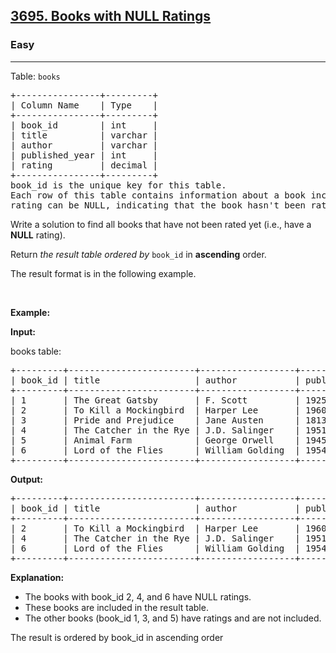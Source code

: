 <h2><a href="https://leetcode.com/problems/books-with-null-ratings">3695. Books with NULL Ratings</a></h2><h3>Easy</h3><hr><p>Table: <code>books</code></p>

<pre>
+----------------+---------+
| Column Name    | Type    |
+----------------+---------+
| book_id        | int     |
| title          | varchar |
| author         | varchar |
| published_year | int     |
| rating         | decimal |
+----------------+---------+
book_id is the unique key for this table.
Each row of this table contains information about a book including its unique ID, title, author, publication year, and rating.
rating can be NULL, indicating that the book hasn&#39;t been rated yet.
</pre>

<p>Write a solution to find all books that have not been rated yet (i.e., have a <strong>NULL</strong> rating).</p>

<p>Return <em>the result table</em> <em>ordered by</em> <code>book_id</code> in <strong>ascending</strong> order.</p>

<p>The result format is in the following example.</p>

<p>&nbsp;</p>
<p><strong class="example">Example:</strong></p>

<div class="example-block">
<p><strong>Input:</strong></p>

<p>books table:</p>

<pre class="example-io">
+---------+------------------------+------------------+----------------+--------+
| book_id | title                  | author           | published_year | rating |
+---------+------------------------+------------------+----------------+--------+
| 1       | The Great Gatsby       | F. Scott         | 1925           | 4.5    |
| 2       | To Kill a Mockingbird  | Harper Lee       | 1960           | NULL   |
| 3       | Pride and Prejudice    | Jane Austen      | 1813           | 4.8    |
| 4       | The Catcher in the Rye | J.D. Salinger    | 1951           | NULL   |
| 5       | Animal Farm            | George Orwell    | 1945           | 4.2    |
| 6       | Lord of the Flies      | William Golding  | 1954           | NULL   |
+---------+------------------------+------------------+----------------+--------+
</pre>

<p><strong>Output:</strong></p>

<pre class="example-io">
+---------+------------------------+------------------+----------------+
| book_id | title                  | author           | published_year |
+---------+------------------------+------------------+----------------+
| 2       | To Kill a Mockingbird  | Harper Lee       | 1960           |
| 4       | The Catcher in the Rye | J.D. Salinger    | 1951           |
| 6       | Lord of the Flies      | William Golding  | 1954           |
+---------+------------------------+------------------+----------------+
</pre>

<p><strong>Explanation:</strong></p>

<ul>
	<li>The books with book_id 2, 4, and 6 have NULL ratings.</li>
	<li>These books are included in the result table.</li>
	<li>The other books (book_id 1, 3, and 5) have ratings and are not included.</li>
</ul>
The result is ordered by book_id in ascending order</div>
